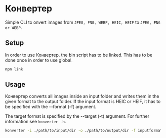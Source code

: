 # Конвертер
Simple CLI to onvert images from `JPEG, PNG, WEBP, HEIC, HEIF` to `JPEG, PNG or WEBP`.

## Setup
In order to use Конвертер, the bin script has to be linked.
This has to be done once in order to use global.

```bash
npm link
```

## Usage
Конвертер converts all images inside an input folder and writes them in the given format to the output folder.
If the input format is HEIC or HEIF, it has to be specified with the --format (-f) argument.

The target format is specified by the --target (-t) argument.
For further information see `konverter -h`.

```bash
konverter -i ./path/to/input/dir -o ./path/to/output/dir -f inputformat -t targetformat
```


